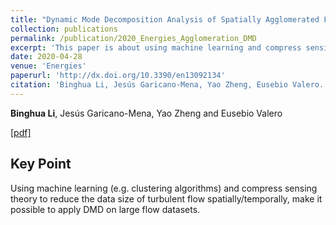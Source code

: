```yaml
---
title: "Dynamic Mode Decomposition Analysis of Spatially Agglomerated Flow Databases"
collection: publications
permalink: /publication/2020_Energies_Agglomeration_DMD
excerpt: 'This paper is about using machine learning and compress sensing theory to apply DMD on large flow datasets.'
date: 2020-04-28
venue: 'Energies'
paperurl: 'http://dx.doi.org/10.3390/en13092134'
citation: 'Binghua Li, Jesús Garicano-Mena, Yao Zheng, Eusebio Valero. (2020) "Dynamic Mode Decomposition Analysis of Spatially Agglomerated Flow Databases" <i>Energies</i>. 13(9):2134.'
---
```


**Binghua Li**, Jesús Garicano-Mena, Yao Zheng and Eusebio Valero

[[pdf]](http://binghua-li.github.io/files/2020_Agglomeration_DMD_Energies_BinghuaLi.pdf)

## Key Point
Using machine learning (e.g. clustering algorithms) and compress sensing theory to reduce the data size of turbulent flow spatially/temporally, make it possible to apply DMD on large flow datasets.

